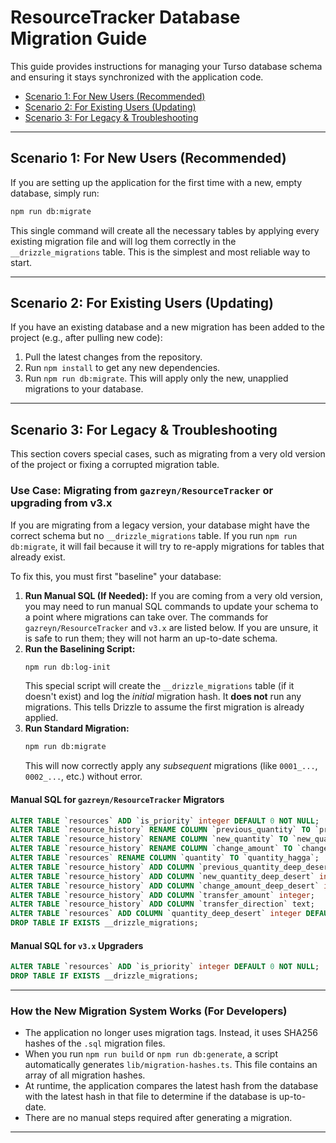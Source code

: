 # ResourceTracker Database Migration Guide

This guide provides instructions for managing your Turso database schema and ensuring it stays synchronized with the application code.

- [Scenario 1: For New Users (Recommended)](#scenario-1-for-new-users-recommended)
- [Scenario 2: For Existing Users (Updating)](#scenario-2-for-existing-users-updating)
- [Scenario 3: For Legacy & Troubleshooting](#scenario-3-for-legacy--troubleshooting)

---

## Scenario 1: For New Users (Recommended)

If you are setting up the application for the first time with a new, empty database, simply run:

```bash
npm run db:migrate
```

This single command will create all the necessary tables by applying every existing migration file and will log them correctly in the `__drizzle_migrations` table. This is the simplest and most reliable way to start.

---

## Scenario 2: For Existing Users (Updating)

If you have an existing database and a new migration has been added to the project (e.g., after pulling new code):

1.  Pull the latest changes from the repository.
2.  Run `npm install` to get any new dependencies.
3.  Run `npm run db:migrate`. This will apply only the new, unapplied migrations to your database.

---

## Scenario 3: For Legacy & Troubleshooting

This section covers special cases, such as migrating from a very old version of the project or fixing a corrupted migration table.

### Use Case: Migrating from `gazreyn/ResourceTracker` or upgrading from v3.x

If you are migrating from a legacy version, your database might have the correct schema but no `__drizzle_migrations` table. If you run `npm run db:migrate`, it will fail because it will try to re-apply migrations for tables that already exist.

To fix this, you must first "baseline" your database:

1.  **Run Manual SQL (If Needed):** If you are coming from a very old version, you may need to run manual SQL commands to update your schema to a point where migrations can take over. The commands for `gazreyn/ResourceTracker` and `v3.x` are listed below. If you are unsure, it is safe to run them; they will not harm an up-to-date schema.
2.  **Run the Baselining Script:**
    ```bash
    npm run db:log-init
    ```
    This special script will create the `__drizzle_migrations` table (if it doesn't exist) and log the *initial* migration hash. It **does not** run any migrations. This tells Drizzle to assume the first migration is already applied.
3.  **Run Standard Migration:**
    ```bash
    npm run db:migrate
    ```
    This will now correctly apply any *subsequent* migrations (like `0001_...`, `0002_...`, etc.) without error.

#### Manual SQL for `gazreyn/ResourceTracker` Migrators

```sql
ALTER TABLE `resources` ADD `is_priority` integer DEFAULT 0 NOT NULL;
ALTER TABLE `resource_history` RENAME COLUMN `previous_quantity` TO `previous_quantity_hagga`;
ALTER TABLE `resource_history` RENAME COLUMN `new_quantity` TO `new_quantity_hagga`;
ALTER TABLE `resource_history` RENAME COLUMN `change_amount` TO `change_amount_hagga`;
ALTER TABLE `resources` RENAME COLUMN `quantity` TO `quantity_hagga`;
ALTER TABLE `resource_history` ADD COLUMN `previous_quantity_deep_desert` integer NOT NULL;
ALTER TABLE `resource_history` ADD COLUMN `new_quantity_deep_desert` integer NOT NULL;
ALTER TABLE `resource_history` ADD COLUMN `change_amount_deep_desert` integer NOT NULL;
ALTER TABLE `resource_history` ADD COLUMN `transfer_amount` integer;
ALTER TABLE `resource_history` ADD COLUMN `transfer_direction` text;
ALTER TABLE `resources` ADD COLUMN `quantity_deep_desert` integer DEFAULT 0 NOT NULL;
DROP TABLE IF EXISTS __drizzle_migrations;
```

#### Manual SQL for `v3.x` Upgraders

```sql
ALTER TABLE `resources` ADD `is_priority` integer DEFAULT 0 NOT NULL;
DROP TABLE IF EXISTS __drizzle_migrations;
```

---

### How the New Migration System Works (For Developers)

-   The application no longer uses migration tags. Instead, it uses SHA256 hashes of the `.sql` migration files.
-   When you run `npm run build` or `npm run db:generate`, a script automatically generates `lib/migration-hashes.ts`. This file contains an array of all migration hashes.
-   At runtime, the application compares the latest hash from the database with the latest hash in that file to determine if the database is up-to-date.
-   There are no manual steps required after generating a migration.
---